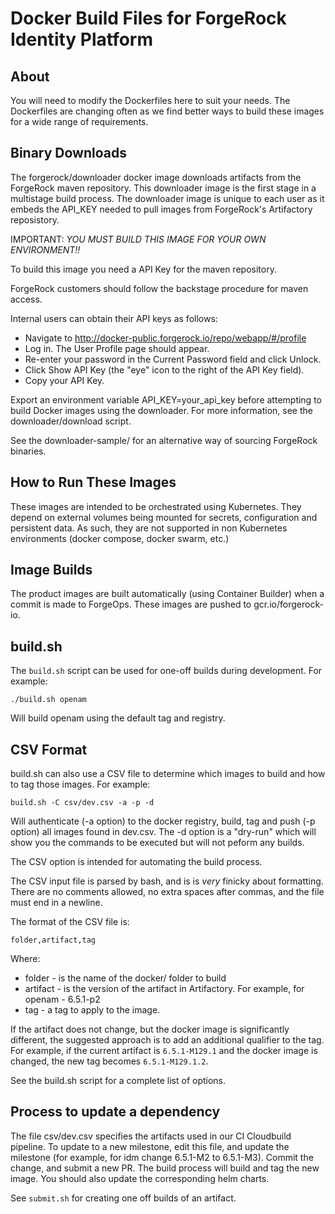 # Docker Build Files for ForgeRock Identity Platform

## About

You will need to modify the Dockerfiles here to suit your needs. The Dockerfiles
are changing often as we find better ways to build these images for a wide range
 of requirements.

## Binary Downloads

The forgerock/downloader docker image downloads artifacts from the ForgeRock maven repository. This downloader image
is the first stage in a multistage build process. The downloader image is unique to each user as it embeds 
the API_KEY needed to pull images from ForgeRock's Artifactory reposistory.  

IMPORTANT: *YOU MUST BUILD THIS IMAGE FOR YOUR OWN ENVIRONMENT!!*

To build this image you need a API Key for the maven repository.

ForgeRock customers should follow the backstage procedure for maven access.  

Internal users can obtain their API keys as follows:

* Navigate to http://docker-public.forgerock.io/repo/webapp/#/profile
* Log in. The User Profile page should appear.
* Re-enter your password in the Current Password field and click Unlock.
* Click Show API Key (the "eye" icon to the right of the API Key field).
* Copy your API Key.

Export an environment variable API_KEY=your_api_key before attempting to build Docker images using the downloader. For more information, see the  downloader/download script.

See the downloader-sample/ for an alternative way of sourcing ForgeRock binaries. 


## How to Run These Images

These images are intended to be
orchestrated using Kubernetes. They depend on external volumes being
mounted for secrets, configuration and persistent data. As such, they are not supported in non Kubernetes environments (docker compose, docker swarm, etc.)


## Image Builds

The product images are built automatically (using Container Builder) when a commit is made to ForgeOps. These images are pushed to gcr.io/forgerock-io.


## build.sh

The `build.sh` script can be used for one-off builds during development. For example:

```
./build.sh openam 
```
Will build openam using the default tag and registry.

## CSV Format

build.sh can also use a CSV file to determine which images to build and how to tag those images. For example:

```build.sh -C csv/dev.csv -a -p -d``` 

Will authenticate (-a option) to the docker registry, build, tag and push (-p option) all images found in dev.csv. The -d option is a "dry-run" which will show you the commands to be executed but will not peform any builds.

The CSV option is intended for automating the build process.

The CSV input file is parsed by bash, and is is *very* finicky about formatting. There are no comments allowed, no extra spaces after
commas, and the file must end in a newline.

The format of the CSV file is:

```csv
folder,artifact,tag

```

Where:

* folder - is the name of the docker/ folder to build
* artifact - is the version of the artifact in Artifactory. For example, for openam - 6.5.1-p2
* tag - a tag to apply to the image.

If the artifact does not change, but the docker image is significantly different, the suggested approach is to add an additional qualifier to the tag. For example, if the current artifact is `6.5.1-M129.1`  and the docker image is changed, the new tag becomes `6.5.1-M129.1.2`.


 See the build.sh script for a complete list of options.

## Process to update a dependency

The file csv/dev.csv specifies the artifacts used in our CI Cloudbuild pipeline. To update to a new milestone, edit
this file, and update the milestone (for example, for idm change 6.5.1-M2 to 6.5.1-M3). Commit the change, and submit a new PR. The build process will build and tag the new image. You should also update the corresponding helm charts.

See `submit.sh` for creating one off builds of an artifact.